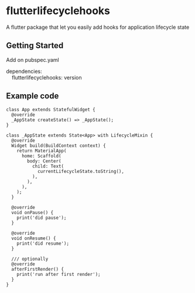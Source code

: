 # flutterlifecyclehooks

A flutter package that let you easily add hooks for application lifecycle state

## Getting Started

Add on pubspec.yaml  

dependencies:  
&nbsp;&nbsp;&nbsp;&nbsp;flutterlifecyclehooks: version

## Example code 
```
class App extends StatefulWidget {
  @override
  _AppState createState() => _AppState();
}  

class _AppState extends State<App> with LifecycleMixin {
  @override
  Widget build(BuildContext context) {
    return MaterialApp(
      home: Scaffold(
        body: Center(
          child: Text(
            currentLifecycleState.toString(),
          ),
        ),
      ),
    );
  }

  @override
  void onPause() {
    print('did pause');
  }

  @override
  void onResume() {
    print('did resume');
  }
  
  /// optionally
  @override
  afterFirstRender() {
    print('run after first render');
  }
}
```